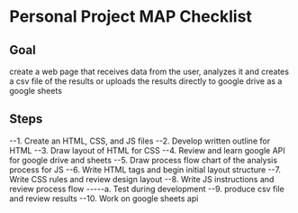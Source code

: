 # Personal Project MAP Checklist

## Goal
create a web page that receives data from the user, analyzes it and creates a csv file of the results or uploads the results directly to google drive as a google sheets

## Steps

--1. Create an HTML, CSS, and JS files
--2. Develop written outline for HTML
--3. Draw layout of HTML for CSS
--4. Review and learn google API for google drive and sheets
--5. Draw process flow chart of the analysis process for JS
--6. Write HTML tags and begin initial layout structure
--7. Write CSS rules and review design layout
--8. Write JS instructions and review process flow
-----a. Test during development
--9. produce csv file and review results
--10. Work on google sheets api
